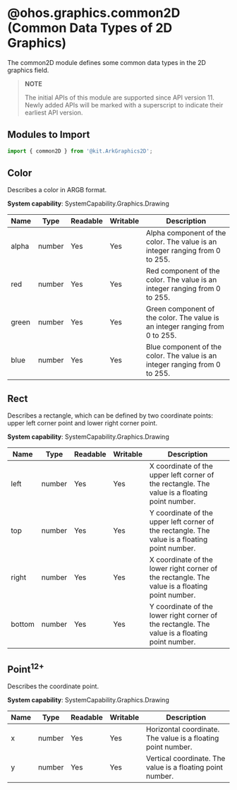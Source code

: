 # @ohos.graphics.common2D (Common Data Types of 2D Graphics)

The common2D module defines some common data types in the 2D graphics field.

> **NOTE**
>
> The initial APIs of this module are supported since API version 11. Newly added APIs will be marked with a superscript to indicate their earliest API version.

## Modules to Import

```ts
import { common2D } from '@kit.ArkGraphics2D';
```

## Color

Describes a color in ARGB format.

**System capability**: SystemCapability.Graphics.Drawing

| Name | Type  | Readable| Writable| Description                                    |
| ----- | ------ | ---- | ---- | ---------------------------------------- |
| alpha | number | Yes  | Yes  | Alpha component of the color. The value is an integer ranging from 0 to 255.|
| red   | number | Yes  | Yes  | Red component of the color. The value is an integer ranging from 0 to 255.|
| green | number | Yes  | Yes  | Green component of the color. The value is an integer ranging from 0 to 255.|
| blue  | number | Yes  | Yes  | Blue component of the color. The value is an integer ranging from 0 to 255.|

## Rect

Describes a rectangle, which can be defined by two coordinate points: upper left corner point and lower right corner point.

**System capability**: SystemCapability.Graphics.Drawing

| Name  | Type  | Readable| Writable| Description                          |
| ------ | ------ | ---- | ---- | ------------------------------ |
| left   | number | Yes  | Yes  | X coordinate of the upper left corner of the rectangle. The value is a floating point number.|
| top    | number | Yes  | Yes  | Y coordinate of the upper left corner of the rectangle. The value is a floating point number.|
| right  | number | Yes  | Yes  | X coordinate of the lower right corner of the rectangle. The value is a floating point number.|
| bottom | number | Yes  | Yes  | Y coordinate of the lower right corner of the rectangle. The value is a floating point number.|

## Point<sup>12+</sup>

Describes the coordinate point.

**System capability**: SystemCapability.Graphics.Drawing

| Name  | Type  | Readable| Writable| Description                          |
| ------ | ------ | ---- | ---- | ------------------------------ |
| x      | number | Yes  | Yes  | Horizontal coordinate. The value is a floating point number.              |
| y      | number | Yes  | Yes  | Vertical coordinate. The value is a floating point number.              |
